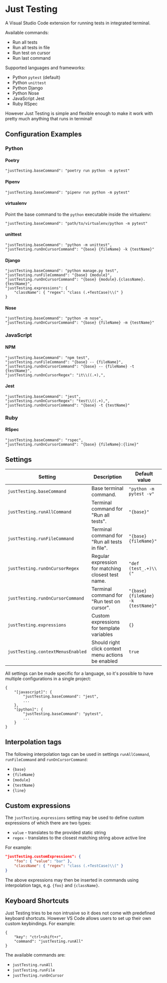 # Just Testing

A Visual Studio Code extension for running tests in integrated terminal.

Available commands:

- Run all tests
- Run all tests in file
- Run test on cursor
- Run last command

Supported languages and frameworks:

- Python `pytest` (default)
- Python `unittest`
- Python Django
- Python Nose
- JavaScript Jest
- Ruby RSpec

However Just Testing is simple and flexible enough to make it work with pretty much anything that runs in terminal!

## Configuration Examples

### Python

#### Poetry

```
"justTesting.baseCommand": "poetry run python -m pytest"
```

#### Pipenv

```
"justTesting.baseCommand": "pipenv run python -m pytest"
```

#### virtualenv

Point the base command to the `python` executable inside the virtualenv:

```
"justTesting.baseCommand": "path/to/virtualenv/python -m pytest"
```

#### unittest

```
"justTesting.baseCommand": "python -m unittest",
"justTesting.runOnCursorCommand": "{base} {fileName} -k {testName}"
```

#### Django

```
"justTesting.baseCommand": "python manage.py test",
"justTesting.runFileCommand": "{base} {module}",
"justTesting.runOnCursorCommand": "{base} {module}.{className}.{testName}",
"justTesting.expressions": {
    "className": { "regex": "class (.+TestCase)\\(" }
}
```

#### Nose

```
"justTesting.baseCommand": "python -m nose",
"justTesting.runOnCursorCommand": "{base} {fileName} -m {testName}"
```

### JavaScript

#### NPM

```
"justTesting.baseCommand": "npm test",
"justTesting.runFileCommand": "{base} -- {fileName}",
"justTesting.runOnCursorCommand": "{base} -- {fileName} -t {testName}",
"justTesting.runOnCursorRegex": "it\\((.+),",
```

#### Jest

```
"justTesting.baseCommand": "jest",
"justTesting.runOnCursorRegex": "test\\((.+),",
"justTesting.runOnCursorCommand": "{base} -t {testName}"
```

### Ruby

#### RSpec

```
"justTesting.baseCommand": "rspec",
"justTesting.runOnCursorCommand": "{base} {fileName}:{line}"
```

## Settings

| Setting                           | Description                                        | Default value                       |
|-----------------------------------|----------------------------------------------------|-------------------------------------|
| `justTesting.baseCommand`         | Base terminal command.                             | `"python -m pytest -v"`             |
| `justTesting.runAllCommand`       | Terminal command for "Run all tests".              | `"{base}"`                          |
| `justTesting.runFileCommand`      | Terminal command for "Run all tests in file".      | `"{base} {fileName}"`               |
| `justTesting.runOnCursorRegex`    | Regular expression for matching closest test name. | `"def (test_.+)\\("`                |
| `justTesting.runOnCursorCommand`  | Terminal command for "Run test on cursor".         | `"{base} {fileName} -k {testName}"` |
| `justTesting.expressions`         | Custom expressions for template variables          | `{}`                                |
| `justTesting.contextMenusEnabled` | Should right click context menu actions be enabled | `true`                              |

All settings can be made specific for a language, so it's possible to have multiple configurations in a single project:

```
{
    "[javascript]": {
        "justTesting.baseCommand": "jest",
        ...
    },
    "[python]": {
        "justTesting.baseCommand": "pytest",
        ...
    }
}
```

## Interpolation tags

The following interpolation tags can be used in settings `runAllCommand`, `runFileCommand` and `runOnCursorCommand`:

- `{base}`
- `{fileName}`
- `{module}`
- `{testName}`
- `{line}`

## Custom expressions

The `justTesting.expressions` setting may be used to define custom expressions of which there are two types:

- `value` - translates to the provided static string
- `regex` - translates to the closest matching string above active line

For example:

```json
"justTesting.customExpressions": {
    "foo": { "value": "bar" },
    "className": { "regex": "class (.+TestCase)\\(" }
}
```

The above expressions may then be inserted in commands using interpolation tags, e.g. `{foo}` and `{className}`.

## Keyboard Shortcuts

Just Testing tries to be non intrusive so it does not come with predefined keyboard shortcuts. However VS Code allows users to set up their own custom keybindings. For example:

```
{
    "key": "ctrl+shift+r",
    "command": "justTesting.runAll"
}
```

The available commands are:

- `justTesting.runAll`
- `justTesting.runFile`
- `justTesting.runOnCursor`
